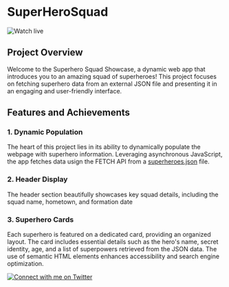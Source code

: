 # SuperHeroSquad

![Watch live](https://velvet-jedi.github.io/SuperHeroSquad/)

## Project Overview

Welcome to the Superhero Squad Showcase, a dynamic web app that introduces you to an amazing squad of superheroes! This project focuses on fetching superhero data from an external JSON file and presenting it in an engaging and user-friendly interface.

## Features and Achievements

### 1. Dynamic Population

The heart of this project lies in its ability to dynamically populate the webpage with superhero information. Leveraging asynchronous JavaScript, the app fetches data usign the FETCH API from a [superheroes.json](https://mdn.github.io/learning-area/javascript/oojs/json/superheroes.json) file.

### 2. Header Display

The header section beautifully showcases key squad details, including the squad name, hometown, and formation date

### 3. Superhero Cards

Each superhero is featured on a dedicated card, providing an organized layout. The card includes essential details such as the hero's name, secret identity, age, and a list of superpowers retrieved from the JSON data. The use of semantic HTML elements enhances accessibility and search engine optimization.


[![Connect with me on Twitter](https://img.shields.io/twitter/follow/Sensei_Gakusei?style=social)](https://twitter.com/Sensei_Gakusei)

